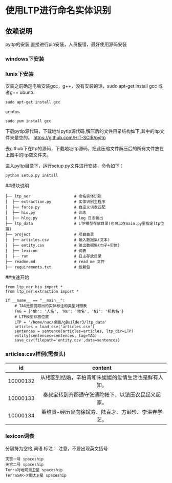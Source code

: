 # 使用LTP进行命名实体识别

## 依赖说明
pyltp的安装
直接进行pip安装，人员报错，最好使用源码安装

### windows下安装

### lunix下安装
安装之前确定电脑安装gcc，g++，没有安装的话，sudo apt-get install gcc 或者g++
ubuntu
```
sudo apt-get install gcc
```
centos
```
sudo yum install gcc
```

下载pytlp源代码，下载地址pytlp源代码,解压后的文件目录结构如下,其中的ltp文件夹是空的。
https://github.com/HIT-SCIR/pyltp

去github下在ltp的源码，下载地址ltp源码，把此压缩文件解压后的所有文件放在上图中的ltp空文件夹。

进入pyltp目录下，运行setup.py文件进行安装，命令如下：
```
python setup.py install
```
##模块说明
```
├── ltp_ner                   # 命名实体识别
│  ├── extraction.py          # 实体识别主程序
│  ├── force.py               # 自定义词表匹配
│  ├── hio.py                 # 训练
│  ├── hlog.py                # log 日志输出
├── ltp_data                  # LTP模型存放目录(也可以在main.py里指定ltp位置)
├── project                   # 项目目录
│  ├── articles.csv           # 输入数据集(文本)
│  ├── entity.csv             # 输出数据集(句子+实体)
│  ├── lexicon                # 词表
│  ├── run                    # 日志存放目录
├── readme.md                 # read me 文件
├── requirements.txt          # 依赖包
```

##快速开始

```
from ltp_ner.hio import *
from ltp_ner.extraction import *

if __name__ == "__main__":
    # TAG是要提取出的实体标注和类型对照表
    TAG = {'Nh': '人名', 'Ns': '地名', 'Ni': '机构名'}
    # LTP模型存放位置
    LTP = '/home/nuc/桌面/gBuilder3/ltp_data'
    articles = load_csv('articles.csv')
    sentences = sentence(articles=articles, ltp_dir=LTP)
    entity(sentences=sentences, tag=TAG)
    save_csv(filepath='entity.csv',data=sentences)

```
### articles.csv样例(需表头)
id|content
:---:|:---:
10000132|从相恋到结婚，辛柏青和朱媛媛的爱情生活也是鲜有人知。
10000133|秦叔宝转到齐郡通守张须陀帐下，以镇压农民起义起家。
10000134|董维贤-经历曾向徐斌寿、陆喜才、方颐珍、李洪春学艺。


### lexicon词表
分隔符为空格,词语 标注：
注意，不要出现英文括号
```
天宫一号 spaceship
天宫二号 spaceship
Terra对地观测卫星 spaceship
TerraSAR-X雷达卫星 spaceship
```


